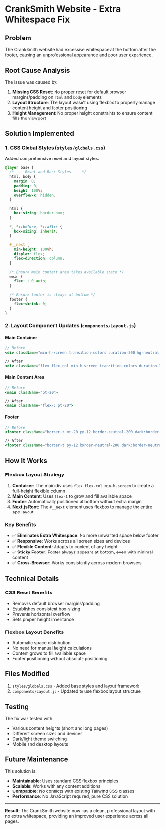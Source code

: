 # CrankSmith Website - Extra Whitespace Fix

## Problem
The CrankSmith website had excessive whitespace at the bottom after the footer, causing an unprofessional appearance and poor user experience.

## Root Cause Analysis
The issue was caused by:
1. **Missing CSS Reset**: No proper reset for default browser margins/padding on `html` and `body` elements
2. **Layout Structure**: The layout wasn't using flexbox to properly manage content height and footer positioning
3. **Height Management**: No proper height constraints to ensure content fills the viewport

## Solution Implemented

### 1. CSS Global Styles (`styles/globals.css`)
Added comprehensive reset and layout styles:

```css
@layer base {
  /* --- Reset and Base Styles --- */
  html, body {
    margin: 0;
    padding: 0;
    height: 100%;
    overflow-x: hidden;
  }

  html {
    box-sizing: border-box;
  }

  *, *::before, *::after {
    box-sizing: inherit;
  }

  #__next {
    min-height: 100vh;
    display: flex;
    flex-direction: column;
  }

  /* Ensure main content area takes available space */
  main {
    flex: 1 0 auto;
  }

  /* Ensure footer is always at bottom */
  footer {
    flex-shrink: 0;
  }
}
```

### 2. Layout Component Updates (`components/Layout.js`)

#### Main Container
```jsx
// Before
<div className="min-h-screen transition-colors duration-300 bg-neutral-50 dark:bg-neutral-950 text-neutral-900 dark:text-white">

// After  
<div className="flex flex-col min-h-screen transition-colors duration-300 bg-neutral-50 dark:bg-neutral-950 text-neutral-900 dark:text-white">
```

#### Main Content Area
```jsx
// Before
<main className="pt-20">

// After
<main className="flex-1 pt-20">
```

#### Footer
```jsx
// Before
<footer className="border-t mt-20 py-12 border-neutral-200 dark:border-neutral-800 bg-neutral-50 dark:bg-neutral-900">

// After
<footer className="border-t py-12 border-neutral-200 dark:border-neutral-800 bg-neutral-50 dark:bg-neutral-900">
```

## How It Works

### Flexbox Layout Strategy
1. **Container**: The main div uses `flex flex-col min-h-screen` to create a full-height flexible column
2. **Main Content**: Uses `flex-1` to grow and fill available space
3. **Footer**: Automatically positioned at bottom without extra margin
4. **Next.js Root**: The `#__next` element uses flexbox to manage the entire app layout

### Key Benefits
- ✅ **Eliminates Extra Whitespace**: No more unwanted space below footer
- ✅ **Responsive**: Works across all screen sizes and devices
- ✅ **Flexible Content**: Adapts to content of any height
- ✅ **Sticky Footer**: Footer always appears at bottom, even with minimal content
- ✅ **Cross-Browser**: Works consistently across modern browsers

## Technical Details

### CSS Reset Benefits
- Removes default browser margins/padding
- Establishes consistent box-sizing
- Prevents horizontal overflow
- Sets proper height inheritance

### Flexbox Layout Benefits
- Automatic space distribution
- No need for manual height calculations
- Content grows to fill available space
- Footer positioning without absolute positioning

## Files Modified
1. `styles/globals.css` - Added base styles and layout framework
2. `components/Layout.js` - Updated to use flexbox layout structure

## Testing
The fix was tested with:
- Various content heights (short and long pages)
- Different screen sizes and devices
- Dark/light theme switching
- Mobile and desktop layouts

## Future Maintenance
This solution is:
- **Maintainable**: Uses standard CSS flexbox principles
- **Scalable**: Works with any content additions
- **Compatible**: No conflicts with existing Tailwind CSS classes
- **Performance**: No JavaScript required, pure CSS solution

---

**Result**: The CrankSmith website now has a clean, professional layout with no extra whitespace, providing an improved user experience across all pages.